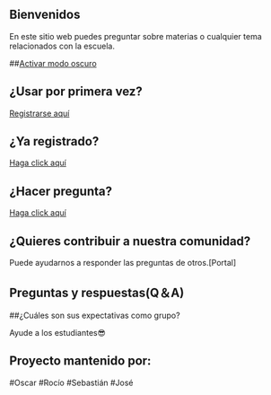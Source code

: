 ## Bienvenidos         

En este sitio web puedes preguntar sobre materias o cualquier tema relacionados con la escuela.

##[Activar modo oscuro](https://oscar-04.github.io/test/)


## ¿Usar por primera vez?  

[Registrarse aquí](https://github.com/signup?return_to=https%3A%2F%2Fgithub.com%2FOscar-04%2FTest-04%2Fissues%2Fnew%2Fchoose&source=login)

## ¿Ya registrado? 

[Haga click aquí](https://github.com/Oscar-04/Clover-04/issues/new/choose)

## ¿Hacer pregunta?
[Haga click aquí](https://github.com/Oscar-04/Clover-04/issues/new/choose)

## ¿Quieres contribuir a nuestra comunidad?
Puede ayudarnos a responder las preguntas de otros.[Portal]

## Preguntas y respuestas(Q＆A)


##¿Cuáles son sus expectativas como grupo?
 
 Ayude a los estudiantes😎


## Proyecto mantenido por:
#Oscar
#Rocío
#Sebastián
#José

